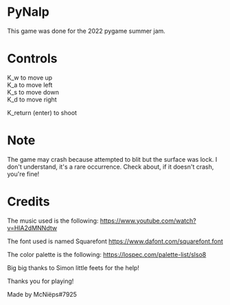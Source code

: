 # PyNalp
This game was done for the 2022 pygame summer jam.

# Controls
K_w to move up  
K_a to move left  
K_s to move down  
K_d to move right  

K_return (enter) to shoot


# Note
The game may crash because attempted to blit but the surface was lock. I don't understand, it's a rare occurrence. Check about, if it doesn't crash, you're fine!

# Credits

The music used is the following:
https://www.youtube.com/watch?v=HlA2dMNNdtw

The font used is named Squarefont
https://www.dafont.com/squarefont.font

The color palette is the following:
https://lospec.com/palette-list/slso8

Big big thanks to Simon little feets for the help!

Thanks you for playing!

Made by McNiëps#7925
